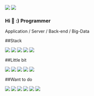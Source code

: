 <div>
<img src="https://img.shields.io/github/followers/LCJJam?style=flat"/>
<img src="https://hits.seeyoufarm.com/api/count/incr/badge.svg?style=flat&url=https%3A%2F%2Fimg.shields.io%2Fgithub%2Ffollowers%2FLCJJam&count_bg=%233D46C8&title_bg=%23555555&icon=&icon_color=%23E7E7E7&title=hits&edge_flat=false)](https://hits.seeyoufarm.com)"/>
</div>

### Hi 👋  :)  Programmer

Application / Server / Back-end / Big-Data 

##Stack
<div>
  <img src="https://img.shields.io/badge/Java-#007396?style=flat-square&logo=simpleicons에서_아이콘이름&logoColor=white"/>
  <img src="https://img.shields.io/badge/JavaSpring-컬러코드?style=flat-square&logo=simpleicons에서_아이콘이름&logoColor=white"/>
  <img src="https://img.shields.io/badge/Java-컬러코드?style=flat-square&logo=simpleicons에서_아이콘이름&logoColor=white"/>
  <img src="https://img.shields.io/badge/Oracle-컬러코드?style=flat-square&logo=simpleicons에서_아이콘이름&logoColor=white"/>
  <img src="https://img.shields.io/badge/Mysql-컬러코드?style=flat-square&logo=simpleicons에서_아이콘이름&logoColor=white"/>
</div>

##Little bit
<div>
  <img src="https://img.shields.io/badge/Python-#3776AB?style=flat-square&logo=Python&logoColor=white"/>
  <img src="https://img.shields.io/badge/JavaScript-#F7DF1E?style=flat-square&logo=JavaScript&logoColor=white"/>
  <img src="https://img.shields.io/badge/쓰고자하는_텍스트-컬러코드?style=flat-square&logo=simpleicons에서_아이콘이름&logoColor=white"/>
  <img src="https://img.shields.io/badge/쓰고자하는_텍스트-컬러코드?style=flat-square&logo=simpleicons에서_아이콘이름&logoColor=white"/>
  <img src="https://img.shields.io/badge/쓰고자하는_텍스트-컬러코드?style=flat-square&logo=simpleicons에서_아이콘이름&logoColor=white"/>
</div>

##Want to do
<div>
  <img src="https://img.shields.io/badge/SpringBoot-컬러코드?style=flat-square&logo=simpleicons에서_아이콘이름&logoColor=white"/>
  <img src="https://img.shields.io/badge/Redis-컬러코드?style=flat-square&logo=simpleicons에서_아이콘이름&logoColor=white"/>
  <img src="https://img.shields.io/badge/Postgres-컬러코드?style=flat-square&logo=simpleicons에서_아이콘이름&logoColor=white"/>
  <img src="https://img.shields.io/badge/ElasticSearch-컬러코드?style=flat-square&logo=simpleicons에서_아이콘이름&logoColor=white"/>
  <img src="https://img.shields.io/badge/Logstash-컬러코드?style=flat-square&logo=Logstash&logoColor=white"/>
  <img src="https://img.shields.io/badge/쓰고자하는_텍스트-컬러코드?style=flat-square&logo=simpleicons에서_아이콘이름&logoColor=white"/>
</div>

<!--
**LCJJam/LCJJam** is a ✨ _special_ ✨ repository because its `README.md` (this file) appears on your GitHub profile.

Here are some ideas to get you started:

- 🔭 I’m currently working on ...
- 🌱 I’m currently learning ...
- 👯 I’m looking to collaborate on ...
- 🤔 I’m looking for help with ...
- 💬 Ask me about ...
- 📫 How to reach me: ...
- 😄 Pronouns: ...
- ⚡ Fun fact: ...
-->
